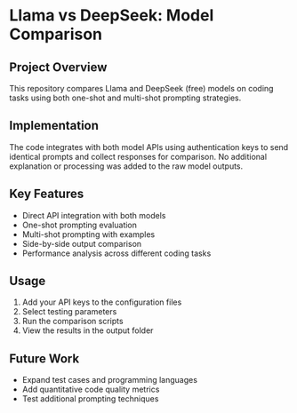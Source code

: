 # Llama vs DeepSeek: Model Comparison

## Project Overview
This repository compares Llama and DeepSeek (free) models on coding tasks using both one-shot and multi-shot prompting strategies.

## Implementation
The code integrates with both model APIs using authentication keys to send identical prompts and collect responses for comparison. No additional explanation or processing was added to the raw model outputs.

## Key Features
- Direct API integration with both models
- One-shot prompting evaluation
- Multi-shot prompting with examples
- Side-by-side output comparison
- Performance analysis across different coding tasks

## Usage
1. Add your API keys to the configuration files
2. Select testing parameters
3. Run the comparison scripts
4. View the results in the output folder

## Future Work
- Expand test cases and programming languages
- Add quantitative code quality metrics
- Test additional prompting techniques
